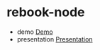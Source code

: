 rebook-node
===========

* demo [Demo](http://goo.gl/WvjWZK)
* presentation [Presentation](http://goo.gl/DLTIVx)
